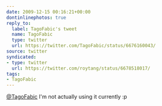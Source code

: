 ```yaml
---
date: 2009-12-15 00:16:21+00:00
dontinlinephotos: true
reply_to:
  label: TagoFabic's tweet
  name: TagoFabic
  type: twitter
  url: https://twitter.com/TagoFabic/status/6676160043/
source: twitter
syndicated:
- type: twitter
  url: https://twitter.com/roytang/status/6678518017/
tags:
- TagoFabic
---
```


[@TagoFabic](https://twitter.com/TagoFabic/) I'm not actually using it currently :p